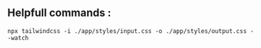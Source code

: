 ## Helpfull commands :

```npm run dev
npx tailwindcss -i ./app/styles/input.css -o ./app/styles/output.css --watch
